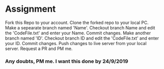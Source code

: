 # Assignment

Fork this Repo to your account.
Clone the forked repo to your local PC.
Make a sepearate branch named 'Name'.
Checkout branch Name and edit the 'CodeFile.txt' and enter your Name.
Commit changes.
Make another branch named 'ID'.
Checkout branch ID and edit the 'CodeFile.txt' and enter your ID.
Commit changes.
Push changes to live server from your local server.
Request a PR and PM me.

### Any doubts, PM me. I want this done by 24/9/2019
